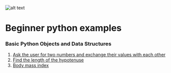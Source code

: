 ![alt text](https://upload.wikimedia.org/wikipedia/commons/thumb/f/f8/Python_logo_and_wordmark.svg/486px-Python_logo_and_wordmark.svg.png "Logo Title Text 1")

# Beginner python examples

   ### Basic Python Objects and Data Structures
   1. [Ask the user for two numbers and exchange their values with each other](https://github.com/nbenlin/beginners-python-examples/blob/master/1-Basic%20Python%20Objects%20and%20Data%20Structures/1_example.py)
   2. [Find the length of the hypotenuse](https://github.com/nbenlin/beginners-python-examples/blob/master/1-Basic%20Python%20Objects%20and%20Data%20Structures/2_exapmle.py)
   3. [Body mass index](https://github.com/nbenlin/beginners-python-examples/blob/master/1-Basic%20Python%20Objects%20and%20Data%20Structures/3_example)

